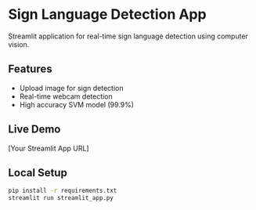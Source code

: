 # Sign Language Detection App

Streamlit application for real-time sign language detection using computer vision.

## Features
- Upload image for sign detection
- Real-time webcam detection
- High accuracy SVM model (99.9%)

## Live Demo
[Your Streamlit App URL]

## Local Setup
```bash
pip install -r requirements.txt
streamlit run streamlit_app.py
```